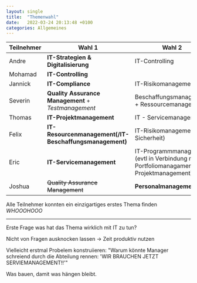 ```yaml
---
layout: single
title:  "Themenwahl"
date:   2022-03-24 20:13:48 +0100
categories: Allgemeines
---
```


|Teilnehmer | Wahl 1 | Wahl 2 | Wahl 3|
|-|-|-|-|
|Andre | **IT-Strategien & Digitalisierung** | IT-Controlling | IT-Compliance|
|Mohamad | **IT-Controlling** |||
|Jannick| **IT-Compliance**| IT-Risikomanagement| Ressourcenmanagement|
|Severin| **Quality Assurance Management** + *Testmanagement*| Beschaffungsmanagement + Ressourcemanagement | Risikomanagement|
|Thomas| **IT-Projektmanagement**| IT - Servicemanagement | IT - Risikomanagement|
|Felix| **IT-Resourcenmanagement(/IT-Beschaffungsmanagement)**| IT-Risikomanagement(/IT-Sicherheit)| IT-Compliance|
|Eric | **IT-Servicemanagement**| IT-Programmmanagament (evtl in Verbindung mit Portfoliomanagament und Projektmanagement)|
|Joshua|~~Quality Assurance Management~~|**Personalmanagement**||

Alle Teilnehmer konnten ein einzigartiges erstes Thema finden _WHOOOHOOO_

________

Erste Frage was hat das Thema wirklich mit IT zu tun? 

Nicht von Fragen ausknocken lassen -> Zeit produktiv nutzen

Vielleicht erstmal Probelem konstruiieren: "Warum könnte Manager schreiend durch die Abteilung rennen: 'WIR BRAUCHEN JETZT SERVIEMANAGEMENT!!'"
 
Was bauen, damit was hängen bleibt.